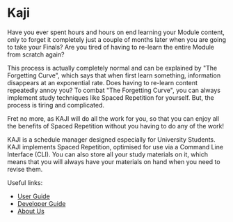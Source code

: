 # Kaji

Have you ever spent hours and hours on end learning your Module content, only to forget it completely just a couple of months later when you are going to take your Finals? 
Are you tired of having to re-learn the entire Module from scratch again?

This process is actually completely normal and can be explained by "The Forgetting Curve", which says that when first learn something, information disappears at an exponential rate. Does having to re-learn content repeatedly annoy you? 
To combat "The Forgetting Curve", you can always implement study techniques like Spaced Repetition for yourself. But, the process is tiring and complicated.

Fret no more, as KAJI will do all the work for you, so that you can enjoy all the benefits of Spaced Repetition without you having to do any of the work!

KAJI is a schedule manager designed especially for University Students. KAJI implements Spaced Repetition, optimised for use via a Command Line Interface (CLI). 
You can also store all your study materials on it, which means that you will always have your materials on hand when you need to revise them.

Useful links:
* [User Guide](UserGuide.md)
* [Developer Guide](DeveloperGuide.md)
* [About Us](AboutUs.md)
